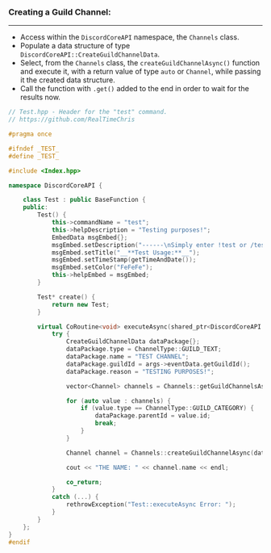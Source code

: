 ### **Creating a Guild Channel:**
---
- Access within the `DiscordCoreAPI` namespace, the `Channels` class.
- Populate a data structure of type `DiscordCoreAPI::CreateGuildChannelData`.
- Select, from the `Channels` class, the `createGuildChannelAsync()` function and execute it, with a return value of type `auto` or `Channel`, while passing it the created data structure.
- Call the function with `.get()` added to the end in order to wait for the results now.

```cpp
// Test.hpp - Header for the "test" command.
// https://github.com/RealTimeChris

#pragma once

#ifndef _TEST_
#define _TEST_

#include <Index.hpp>

namespace DiscordCoreAPI {

	class Test : public BaseFunction {
	public:
		Test() {
			this->commandName = "test";
			this->helpDescription = "Testing purposes!";
			EmbedData msgEmbed{};
			msgEmbed.setDescription("------\nSimply enter !test or /test!\n------");
			msgEmbed.setTitle("__**Test Usage:**__");
			msgEmbed.setTimeStamp(getTimeAndDate());
			msgEmbed.setColor("FeFeFe");
			this->helpEmbed = msgEmbed;
		}

		Test* create() {
			return new Test;
		}

		virtual CoRoutine<void> executeAsync(shared_ptr<DiscordCoreAPI::BaseFunctionArguments> args) {
			try {
				CreateGuildChannelData dataPackage{};
				dataPackage.type = ChannelType::GUILD_TEXT;
				dataPackage.name = "TEST CHANNEL";
				dataPackage.guildId = args->eventData.getGuildId();
				dataPackage.reason = "TESTING PURPOSES!";

				vector<Channel> channels = Channels::getGuildChannelsAsync({ .guildId = args->eventData.getGuildId() }).get();

				for (auto value : channels) {
					if (value.type == ChannelType::GUILD_CATEGORY) {
						dataPackage.parentId = value.id;
						break;
					}
				}

				Channel channel = Channels::createGuildChannelAsync(dataPackage).get();

				cout << "THE NAME: " << channel.name << endl;

				co_return;
			}
			catch (...) {
				rethrowException("Test::executeAsync Error: ");
			}
		}
	};
}
#endif
```
